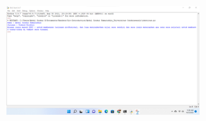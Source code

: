![alt text](https://github.com/abdlsykr/Git-Introduction/blob/main/Abdul%20Syukur%20Kamaruddin_Universitas%20Cenderawasih/Screenshot%202021-10-03%20112642.png)
